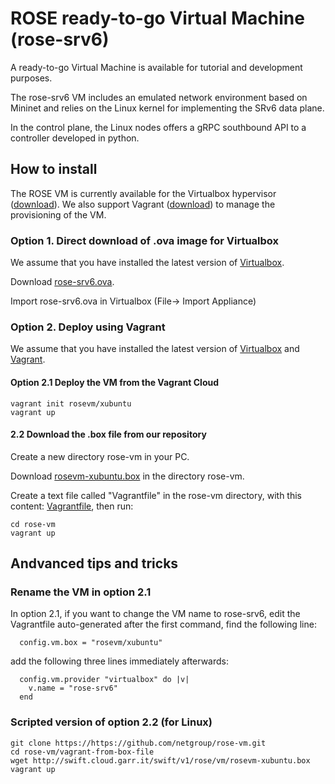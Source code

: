# ROSE ready-to-go Virtual Machine (rose-srv6)

A ready-to-go Virtual Machine is available for tutorial and development purposes.

The rose-srv6 VM includes an emulated network environment based on Mininet and 
relies on the Linux kernel for implementing the SRv6 data plane.

In the control plane, the Linux nodes offers a gRPC southbound API to a controller
developed in python.

## How to install

The ROSE VM is currently available for the Virtualbox hypervisor ([download](https://www.virtualbox.org/wiki/Downloads)).
We also support Vagrant ([download](https://www.vagrantup.com/downloads.html)) to manage the provisioning of the VM.
 

### Option 1. Direct download of .ova image for Virtualbox

We assume that you have installed the latest version of [Virtualbox](https://www.virtualbox.org/wiki/Downloads). 

Download [rose-srv6.ova](http://swift.cloud.garr.it/swift/v1/rose/vm/rose-srv6.ova).

Import rose-srv6.ova in Virtualbox (File-> Import Appliance)

### Option 2. Deploy using Vagrant

We assume that you have installed the latest version of [Virtualbox](https://www.virtualbox.org/wiki/Downloads) and [Vagrant](https://www.vagrantup.com/downloads.html).

#### Option 2.1 Deploy the VM from the Vagrant Cloud

```
vagrant init rosevm/xubuntu
vagrant up
```

#### 2.2 Download the .box file from our repository

Create a new directory rose-vm in your PC. 

Download [rosevm-xubuntu.box](http://swift.cloud.garr.it/swift/v1/rose/vm/rosevm-xubuntu.box)
in the directory rose-vm.

Create a text file called "Vagrantfile" in the rose-vm directory, with this content:
[Vagrantfile](../vagrant-from-box-file/Vagrantfile), then run:

```
cd rose-vm
vagrant up
```

## Andvanced tips and tricks

### Rename the VM in option 2.1

In option 2.1, if you want to change the VM name to rose-srv6, edit the Vagrantfile auto-generated
after the first command, find the following line:

```
  config.vm.box = "rosevm/xubuntu"
```
add the following three lines immediately afterwards:

```
  config.vm.provider "virtualbox" do |v|
    v.name = "rose-srv6"
  end
```

### Scripted version of option 2.2 (for Linux)

```
git clone https://https://github.com/netgroup/rose-vm.git
cd rose-vm/vagrant-from-box-file
wget http://swift.cloud.garr.it/swift/v1/rose/vm/rosevm-xubuntu.box
vagrant up
```
